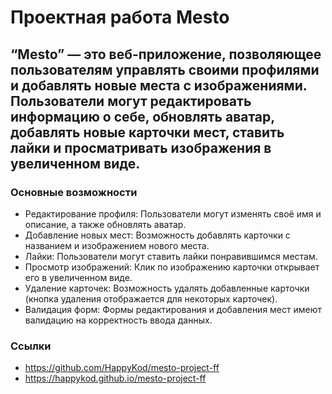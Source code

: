# Проектная работа Mesto

## “Mesto” — это веб-приложение, позволяющее пользователям управлять своими профилями и добавлять новые места с изображениями. Пользователи могут редактировать информацию о себе, обновлять аватар, добавлять новые карточки мест, ставить лайки и просматривать изображения в увеличенном виде.

### Основные возможности

* Редактирование профиля: Пользователи могут изменять своё имя и описание, а также обновлять аватар.
* Добавление новых мест: Возможность добавлять карточки с названием и изображением нового места.
* Лайки: Пользователи могут ставить лайки понравившимся местам.
* Просмотр изображений: Клик по изображению карточки открывает его в увеличенном виде.
* Удаление карточек: Возможность удалять добавленные карточки (кнопка удаления отображается для некоторых
  карточек).
* Валидация форм: Формы редактирования и добавления мест имеют валидацию на корректность ввода данных.

### Ссылки

* https://github.com/HappyKod/mesto-project-ff
* https://happykod.github.io/mesto-project-ff